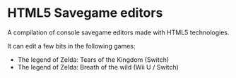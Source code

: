 # HTML5 Savegame editors
A compilation of console savegame editors made with HTML5 technologies.

It can edit a few bits in the following games:
 * The legend of Zelda: Tears of the Kingdom (Switch)
 * The legend of Zelda: Breath of the wild (Wii U / Switch)
